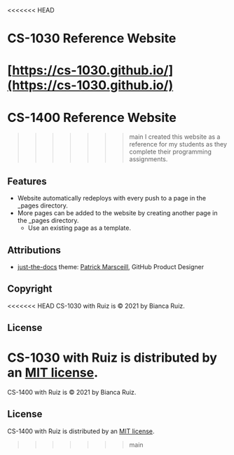 <<<<<<< HEAD
# CS-1030 Reference Website
[https://cs-1030.github.io/](https://cs-1030.github.io/)
=======
# CS-1400 Reference Website
>>>>>>> main
> I created this website as a reference for my students as they complete their programming assignments.

## Features
- Website automatically redeploys with every push to a page in the _pages directory.
- More pages can be added to the website by creating another page in the _pages directory.
  - Use an existing page as a template.

## Attributions
- [just-the-docs](https://github.com/pmarsceill/just-the-docs) theme: [Patrick Marsceill](https://github.com/pmarsceill), GitHub Product Designer

## Copyright
<<<<<<< HEAD
CS-1030 with Ruiz is © 2021 by Bianca Ruiz.

## License
CS-1030 with Ruiz is distributed by an [MIT license](https://github.com/CS-1030/CS-1030.github.io/blob/main/LICENSE.txt).
=======
CS-1400 with Ruiz is © 2021 by Bianca Ruiz.

## License
CS-1400 with Ruiz is distributed by an [MIT license]().
>>>>>>> main
